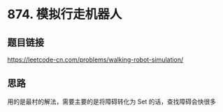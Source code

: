 # 874. 模拟行走机器人

## 题目链接

https://leetcode-cn.com/problems/walking-robot-simulation/

## 思路

用的是最村的解法，需要主要的是将障碍转化为 Set 的话，查找障碍会快很多
